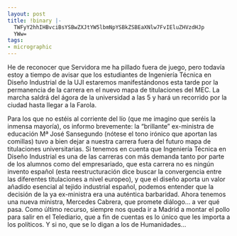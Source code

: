 ```yaml
---
layout: post
title: !binary |-
  TWFyY2hhIHBvciBsYSBwZXJtYW5lbmNpYSBkZSBEaXNlw7FvIEluZHVzdHJp
  YWw=
tags:
- micrographic
---
```

He de reconocer que Servidora me ha pillado fuera de juego, pero todavía estoy a tiempo de avisar que los estudiantes de Ingeniería Técnica en Diseño Industrial de la UJI estaremos manifestándonos esta tarde por la permanencia de la carrera en el nuevo mapa de titulaciones del MEC. La marcha saldrá del ágora de la universidad a las 5 y hará un recorrido por la ciudad hasta llegar a la Farola.
<!--more-->
Para los que no estéis al corriente del lío (que me imagino que seréis la inmensa mayoría), os informo brevemente: la “brillante” ex-ministra de educación Mª José Sansegundo (nótese el tono irónico que aportan las comillas) tuvo a bien dejar a nuestra carrera fuera del futuro mapa de titulaciones universitarias. Si tenemos en cuenta que Ingeniería Técnica en Diseño Industrial es una de las carreras con más demanda tanto por parte de los alumnos como del empresariado, que esta carrera no es ningún invento español (esta reestructuración dice buscar la convergencia entre las diferentes titulaciones a nivel europeo), y que el diseño aporta un valor añadido esencial al tejido industrial español, podemos entender que la decisión de la ya ex-ministra era una auténtica barbaridad. Ahora tenemos una nueva ministra, Mercedes Cabrera, que promete diálogo… a ver qué pasa. Como último recurso, siempre nos queda ir a Madrid a montar el pollo para salir en el Telediario, que a fin de cuentas es lo único que les importa a los políticos. Y si no, que se lo digan a los de Humanidades…

